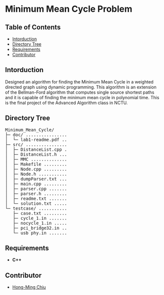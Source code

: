 # Minimum Mean Cycle Problem

## Table of Contents
- [Intorduction](#intorduction)
- [Directory Tree](#directory-tree)
- [Requirements](#requirements)
- [Contributor](#contributor)

## Intorduction
[]()
Designed an algorithm for finding the Minimum Mean Cycle in a weighted directed graph using dynamic programming. This algorithm is an extension of the Bellman-Ford algorithm that computes single source shortest paths and it is capable of finding the minimum mean cycle in polynomial time. This is the final project of the Advanced Algorithm class in NCTU.

## Directory Tree
<pre>
Minimum_Mean_Cycle/
├─ doc/ ................ 
│  └─ lab1-readme.pdf .. 
├─ src/ ................ 
│  ├─ DistanceList.cpp . 
│  ├─ DistanceList.h ... 
│  ├─ MMC .............. 
│  ├─ Makefile ......... 
│  ├─ Node.cpp ......... 
│  ├─ Node.h ........... 
│  ├─ dumpParser.txt ... 
│  ├─ main.cpp ......... 
│  ├─ parser.cpp ....... 
│  ├─ parser.h ......... 
│  ├─ readme.txt ....... 
│  └─ solution.txt ..... 
└─ testcase/ ........... 
   ├─ case.txt ......... 
   ├─ cycle_1.in ....... 
   ├─ nocycle_1.in ..... 
   ├─ pci_bridge32.in .. 
   └─ usb_phy.in ....... 
</pre>

## Requirements
- **C++**

## Contributor
- [Hong-Ming Chiu](https://hong-ming.github.io/)